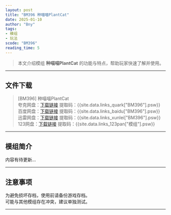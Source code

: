 ```yaml
---
layout: post
title: "BM396 种喵喵PlantCat"
date: 2025-01-10
author: "Bny"
tags: 
- 模组
- 玩法
scode: "BM396"
reading_time: 5
---
```


> 本文介绍模组 **种喵喵PlantCat** 的功能与特点，帮助玩家快速了解并使用。

---

## 文件下载

> [BM396] 种喵喵PlantCat  
夸克网盘：[下载链接]({{site.data.links_quark["BM396"].url}}) 提取码：{{site.data.links_quark["BM396"].psw}}  
百度网盘：[下载链接]({{site.data.links_baidu["BM396"].url}}) 提取码：{{site.data.links_baidu["BM396"].psw}}  
迅雷网盘：[下载链接]({{site.data.links_xunlei["BM396"].url}}) 提取码：{{site.data.links_xunlei["BM396"].psw}}  
123网盘：[下载链接]({{site.data.links_123pan["模组"].url}}) 提取码：{{site.data.links_123pan["模组"].psw}}  

---

## 模组简介

>  
内容有待更新...  

---

## 注意事项

>  
为避免损坏存档，使用前请备份游戏存档。  
可能与其他模组存在冲突，建议单独测试。  

---

